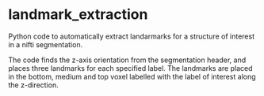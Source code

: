 # landmark_extraction

Python code to automatically extract landarmarks for a structure of interest in a nifti segmentation.

The code finds the z-axis orientation from the segmentation header, and places three landmarks for each specified label. The landmarks are placed in the bottom, medium and top voxel labelled with the label of interest along the z-direction.
